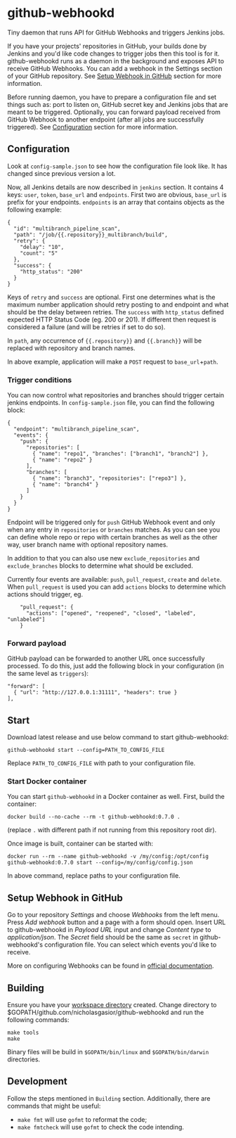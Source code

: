 # github-webhookd
Tiny daemon that runs API for GitHub Webhooks and triggers Jenkins jobs.

If you have your projects' repositories in GitHub, your builds done by Jenkins
and you'd like code changes to trigger jobs then this tool is for it.
github-webhookd runs as a daemon in the background and exposes API to receive
GitHub Webhooks. You can add a webhook in the Settings section of your GitHub
repository. See [Setup Webhook in GitHub](#setup-webhook) section for more
information.

Before running daemon, you have to prepare a configuration file and set things
such as: port to listen on, GitHub secret key and Jenkins jobs that are meant
to be triggered. Optionally, you can forward payload received from GitHub
Webhook to another endpoint (after all jobs are successfully triggered). See
[Configuration](#configuration) section for more information.

## Configuration
Look at `config-sample.json` to see how the configuration file look like. It has
changed since previous version a lot.

Now, all Jenkins details are now described in `jenkins` section. It contains 4
keys: `user`, `token`, `base_url` and `endpoints`. First two are obvious,
`base_url` is prefix for your endpoints.
`endpoints` is an array that contains objects as the following example:
```
{
  "id": "multibranch_pipeline_scan",
  "path": "/job/{{.repository}}_multibranch/build",
  "retry": {
    "delay": "10",
    "count": "5"
  },
  "success": {
    "http_status": "200"
  }
}
```
Keys of `retry` and `success` are optional. First one determines what is the
maximum number application should retry posting to and endpoint and what should
be the delay between retries. The `success` with `http_status` defined expected
HTTP Status Code (eg. 200 or 201). If different then request is considered a
failure (and will be retries if set to do so).

In `path`, any occurrence of `{{.repository}}` and `{{.branch}}` will be
replaced with repository and branch names.

In above example, application will make a `POST` request to
`base_url`+`path`.

### Trigger conditions
You can now control what repositories and branches should trigger certain
jenkins endpoints. In `config-sample.json` file, you can find the following
block:
```
{
  "endpoint": "multibranch_pipeline_scan",
  "events": {
    "push": {
      "repositories": [
        { "name": "repo1", "branches": ["branch1", "branch2"] },
        { "name": "repo2" }
      ],
      "branches": [
        { "name": "branch3", "repositories": ["repo3"] },
        { "name": "branch4" }
      ]
    }
  }
}
```
Endpoint will be triggered only for `push` GitHub Webhook event and only when
any entry in `repositories` or `branches` matches. As you can see you can
define whole repo or repo with certain branches as well as the other way, user
branch name with optional repository names.

In addition to that you can also use new `exclude_repositories` and
`exclude_branches` blocks to determine what should be excluded.

Currently four events are available: `push`, `pull_request`, `create` and
`delete`. When `pull_request` is used you can add `actions` blocks to determine
which actions should trigger, eg.
```
    "pull_request": {
      "actions": ["opened", "reopened", "closed", "labeled", "unlabeled"]
    }
```

### Forward payload
GitHub payload can be forwarded to another URL once successfully processed.
To do this, just add the following block in your configuration (in the same
level as `triggers`):
```
"forward": [
  { "url": "http://127.0.0.1:31111", "headers": true }
],
```

## Start
Download latest release and use below command to start github-webhookd:
```
github-webhookd start --config=PATH_TO_CONFIG_FILE
```

Replace `PATH_TO_CONFIG_FILE` with path to your configuration file.

### Start Docker container
You can start `github-webhookd` in a Docker container as well. First, build
the container:
```
docker build --no-cache --rm -t github-webhookd:0.7.0 .
```
(replace `.` with different path if not running from this repository root dir).

Once image is built, container can be started with:
```
docker run --rm --name github-webhookd -v /my/config:/opt/config github-webhookd:0.7.0 start --config=/my/config/config.json
```
In above command, replace paths to your configuration file.

## Setup Webhook in GitHub
Go to your repository *Settings* and choose *Webhooks* from the left menu.
Press *Add webhook* button and a page with a form should open. Insert URL to
github-webhookd in _Payload URL_ input and change _Content type_ to 
_application/json_. The _Secret_ field should be the same as `secret` in
github-webhookd's configuration file.
You can select which events you'd like to receive.

More on configuring Webhooks can be found in [official documentation](https://developer.github.com/webhooks/).

## Building
Ensure you have your
[workspace directory](https://golang.org/doc/code.html#Workspaces) created.
Change directory to $GOPATH/github.com/nicholasgasior/github-webhookd and run
the following commands:

```
make tools
make
```

Binary files will be build in `$GOPATH/bin/linux` and `$GOPATH/bin/darwin`
directories.

## Development
Follow the steps mentioned in `Building` section. Additionally, there are
commands that might be useful:

* `make fmt` will use `gofmt` to reformat the code;
* `make fmtcheck` will use `gofmt` to check the code intending.
